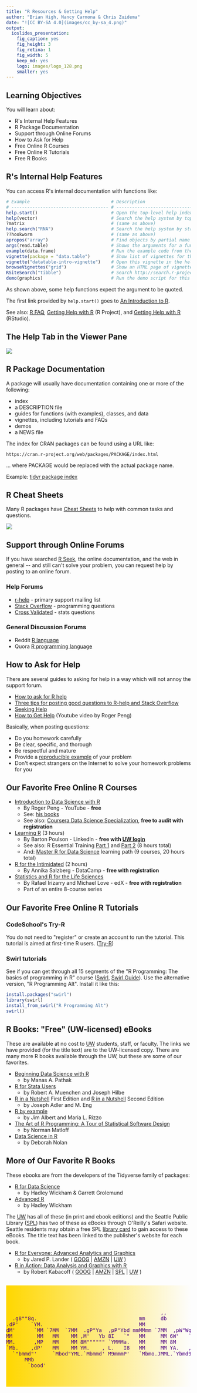 ```yaml
---
title: "R Resources & Getting Help"
author: "Brian High, Nancy Carmona & Chris Zuidema"
date: "![CC BY-SA 4.0](images/cc_by-sa_4.png)"
output:
  ioslides_presentation:
    fig_caption: yes
    fig_height: 3
    fig_retina: 1
    fig_width: 5
    keep_md: yes
    logo: images/logo_128.png
    smaller: yes
---
```




## Learning Objectives

You will learn about:

* R's Internal Help Features
* R Package Documentation
* Support through Online Forums
* How to Ask for Help
* Free Online R Courses
* Free Online R Tutorials
* Free R Books

## R's Internal Help Features

You can access R's internal documentation with functions like:


```r
# Example                               # Description
# ------------------------------------- # --------------------------------------
help.start()                            # Open the top-level help index
help(vector)                            # Search the help system by topic
?matrix                                 # (same as above)
help.search("RNA")                      # Search the help system by string
??hookworm                              # (same as above)
apropos("array")                        # Find objects by partial name
args(read.table)                        # Shows the arguments for a function
example(data.frame)                     # Run the example code from the package
vignette(package = "data.table")        # Show list of vignettes for this package
vignette("datatable-intro-vignette")    # Open this vignette in the help viewer
browseVignettes("grid")                 # Show an HTML page of vignettes for a topic
RSiteSearch("tibble")                   # Search http://search.r-project.org
demo(graphics)                          # Run the demo script for this package
```

As shown above, some help functions expect the argument to be quoted.

The first link provided by `help.start()` goes to [An Introduction to R](https://cran.r-project.org/doc/manuals/r-release/R-intro.html). 

See also: [R FAQ](https://cran.r-project.org/doc/FAQ/R-FAQ.html), 
[Getting Help with R](https://www.r-project.org/help.html) (R Project), 
and [Getting Help with R](https://support.rstudio.com/hc/en-us/articles/200552336-Getting-Help-with-R) (RStudio).

## The Help Tab in the Viewer Pane 

![](images/help.png)

## R Package Documentation

A package will usually have documentation containing one or more of the following:

* index
* a DESCRIPTION file
* guides for functions (with examples), classes, and data
* vignettes, including tutorials and FAQs
* demos
* a NEWS file

The index for CRAN packages can be found using a URL like:

```
https://cran.r-project.org/web/packages/PACKAGE/index.html
```

... where PACKAGE would be replaced with the actual package name.

Example: [tidyr package index](https://cran.r-project.org/web/packages/tidyr/index.html)

## R Cheat Sheets

Many R packages have [Cheat Sheets](https://rstudio.com/resources/cheatsheets/) 
to help with common tasks and questions.

![](images/cheatsheet.png)

## Support through Online Forums

If you have searched [R Seek](http://rseek.org/), the online documentation, and 
the web in general -- and still can't solve your problem, you can request help by 
posting to an online forum.

### Help Forums

* [r-help](https://stat.ethz.ch/mailman/listinfo/r-help) - primary support mailing list
* [Stack Overflow](http://stackoverflow.com/questions/tagged/r) - programming questions
* [Cross Validated](http://stats.stackexchange.com/questions/tagged/r) - stats questions

### General Discussion Forums

* Reddit [R language](https://www.reddit.com/r/Rlanguage/)
* Quora [R programming language](https://www.quora.com/topic/R-programming-language)

## How to Ask for Help

There are several guides to asking for help in a way which will not annoy the
support forum.

* [How to ask for R help](http://blog.revolutionanalytics.com/2014/01/how-to-ask-for-r-help.html)
* [Three tips for posting good questions to R-help and Stack Overflow](https://www.r-bloggers.com/three-tips-for-posting-good-questions-to-r-help-and-stack-overflow/)
* [Seeking Help](http://r-bio.github.io/seeking-help/)
* [How to Get Help](https://www.youtube.com/watch?v=ZFaWxxzouCY) (Youtube video by Roger Peng)

Basically, when posting questions:

* Do you homework carefully
* Be clear, specific, and thorough
* Be respectful and mature
* Provide a [reproducible example](http://stackoverflow.com/questions/5963269/how-to-make-a-great-r-reproducible-example%20) of your problem
* Don't expect strangers on the Internet to solve your homework problems for you

## Our Favorite Free Online R Courses

* [Introduction to Data Science with R](https://www.youtube.com/watch?v=EiKxy5IecUw&list=PLycnP7USbo1XGmTeFAAzr79e8V7zr7Ccx)
    - By Roger Peng - YouTube - **free**
    - See: [his books](https://leanpub.com/u/rdpeng)
    - See also: [Coursera Data Science Specialization](https://www.coursera.org/specializations/jhu-data-science), **free to audit with registration**
* [Learning R](https://www.linkedin.com/learning/learning-r-2) (3 hours) 
    - By Barton Poulson - LinkedIn - **free with [UW login](https://lnkd.in/ge35aet)**
    - See also: R Essential Training [Part 1](https://bit.ly/3hvZk14) and [Part 2](https://bit.ly/35sPYRs) (8 hours total)
    - And: [Master R for Data Science](https://www.linkedin.com/learning/paths/master-r-for-data-science) learning path (9 courses, 20 hours total)
* [R for the Intimidated](https://www.datacamp.com/courses/r-for-the-intimidated) (2 hours)
    - By Annika Salzberg - DataCamp - **free with registration**
* [Statistics and R for the Life Sciences](https://www.edx.org/course/statistics-r-life-sciences-harvardx-ph525-1x)
    - By Rafael Irizarry and Michael Love - edX - **free with registration**
    - Part of an entire 8-course series

## Our Favorite Free Online R Tutorials

### CodeSchool's Try-R

You do not need to "register" or create an account to run the tutorial. This tutorial is aimed at first-time R users. ([Try-R](http://tryr.codeschool.com/))

### Swirl tutorials

See if you can get through all 15 segments of the "R Programming: The basics of programming in R" course ([Swirl](http://swirlstats.com/students.html),
[Swirl Guide](https://github.com/ClaudiaBrauer/A-very-short-introduction-to-R/blob/master/documents/Using%20swirl%20to%20practise%20R.pdf)). Use the alternative version, "R Programming Alt". Install it like this:


```r
install.packages("swirl")
library(swirl)
install_from_swirl("R Programming Alt")
swirl()
```

## R Books: "Free" (UW-licensed) eBooks

These are available at no cost to [UW](https://www.lib.washington.edu/) students, 
staff, or faculty. The links we have provided (for the title text) are to the 
UW-licensed copy. There are many more R books available through the UW, but these
are some of our favorites.

- [Beginning Data Science with R](http://alliance-primo.hosted.exlibrisgroup.com/UW:all:CP71215329450001451)
    - by Manas A. Pathak
- [R for Stata Users](http://alliance-primo.hosted.exlibrisgroup.com/UW:all:CP71161669170001451)
    - by Robert A. Muenchen and Joseph Hilbe
- [R in a Nutshell](http://alliance-primo.hosted.exlibrisgroup.com/UW:all:CP71155074480001451) First Edition and [R in a Nutshell](https://alliance-primo.hosted.exlibrisgroup.com/permalink/f/kjtuig/CP71189583280001451) Second Edition
    - by Joseph Adler and M. Eng
- [R by example](http://alliance-primo.hosted.exlibrisgroup.com/UW:all:CP71109296790001451)
    - by Jim Albert and Maria L. Rizzo
- [The Art of R Programming: A Tour of Statistical Software Design](https://alliance-primo.hosted.exlibrisgroup.com/permalink/f/kjtuig/CP71185032870001451) 
    - by Norman Matloff
- [Data Science in R](http://alliance-primo.hosted.exlibrisgroup.com/UW:all:CP71284212860001451)
    - by Deborah Nolan

## More of Our Favorite R Books

These ebooks are from the developers of the Tidyverse family of packages:

* [R for Data Science](https://r4ds.had.co.nz/)
    - by Hadley Wickham & Garrett Grolemund
* [Advanced R](http://adv-r.had.co.nz/)
    - by Hadley Wickham

The [UW](https://www.lib.washington.edu/) has all of these (in print and ebook 
editions) and the Seattle Public Library ([SPL](http://www.spl.org/)) has two 
of these as eBooks through O'Reilly's Safari website. Seattle residents may 
obtain a free SPL [library card](http://www.spl.org/using-the-library/get-started/get-a-library-card) to gain access to these eBooks. The title text has been linked to the publisher's website for each book.

* [R for Everyone: Advanced Analytics and Graphics](http://www.jaredlander.com/r-for-everyone/)
    - by Jared P. Lander ( [GOOG](https://www.google.com/search?tbo=p&tbm=bks&q=intitle:%22R+for+Everyone%3A+Advanced+Analytics+and+Graphics%22&num=10&gws_rd=ssl) | [AMZN](http://www.amazon.com/dp/0321888030/?tag=5308-0610-7646) | [UW](http://alliance-primo.hosted.exlibrisgroup.com/primo_library/libweb/action/search.do?fn=search&ct=search&vid=UW&vl%28753972432UI0%29=title&vl%281UIStartWith0%29=starts+with&vl%28freeText0%29=%22R+for+Everyone%3A+Advanced+Analytics+and+Graphics%22&Submit=Search) )
* [R in Action: Data Analysis and Graphics with R](https://www.manning.com/books/r-in-action-second-edition) 
    - by Robert Kabacoff ( [GOOG](https://www.google.com/search?tbo=p&tbm=bks&q=intitle:%22R+in+Action%3A+Data+Analysis+and+Graphics+with+R%22&num=10&gws_rd=ssl) | [AMZN](http://www.amazon.com/dp/1617291382/?tag=5308-0610-7646) | [SPL](https://seattle.bibliocommons.com/search?t=title&search_category=title&q=%22R+in+Action%3A+Data+Analysis+and+Graphics+with+R%22&commit=Search) | [UW](http://alliance-primo.hosted.exlibrisgroup.com/primo_library/libweb/action/search.do?fn=search&ct=search&vid=UW&vl%28753972432UI0%29=title&vl%281UIStartWith0%29=starts+with&vl%28freeText0%29=%22R+in+Action%3A+Data+Analysis+and+Graphics+with+R%22&Submit=Search) )

## 


<pre style="color: indigo; background: linear-gradient(to right, gold, rgba(255,0,0,0)); padding-top: 50px; padding-bottom: 50px;">
                                                                                        
                                                  ,,                                    
  .g8""8q.                                 mm     db                           ,M"""b.  
.dP'    `YM.                               MM                                  89'  `Mg 
dM'      `MM `7MM  `7MM  .gP"Ya  ,pP"Ybd mmMMmm `7MM  ,pW"Wq.`7MMpMMMb.  ,pP"Ybd    ,M9 
MM        MM   MM    MM ,M'   Yb 8I   `"   MM     MM 6W'   `Wb MM    MM  8I   `" mMMY'  
MM.      ,MP   MM    MM 8M"""""" `YMMMa.   MM     MM 8M     M8 MM    MM  `YMMMa. MM     
`Mb.    ,dP'   MM    MM YM.    , L.   I8   MM     MM YA.   ,A9 MM    MM  L.   I8 ,,     
  `"bmmd"'     `Mbod"YML.`Mbmmd' M9mmmP'   `Mbmo.JMML.`Ybmd9'.JMML  JMML.M9mmmP' db     
      MMb                                                                               
       `bood'
</pre>
<!-- http://patorjk.com/software/taag/#p=display&f=Georgia11&t=Questions%3F%0A -->
